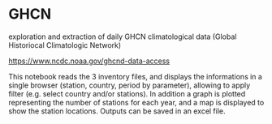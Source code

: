 # GHCN
exploration and extraction of daily GHCN climatological data (Global Historiocal Climatologic Network)
 
https://www.ncdc.noaa.gov/ghcnd-data-access

This notebook reads the 3 inventory files, and displays the informations in a single browser (station, country, period by parameter), allowing to apply filter (e.g. select country and/or stations). In addition a graph is plotted representing the number of stations for each year, and a map is displayed to show the station locations. Outputs can be saved in an excel file.
